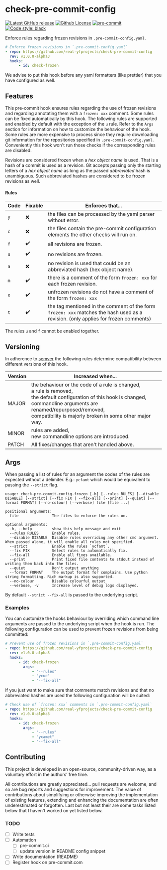 # check-pre-commit-config

[![Latest GitHub release](https://img.shields.io/github/v/release/real-yfprojects/check-pre-commit-config)](https://github.com/real-yfprojects/check-pre-commit-config/releases)
[![Github License](https://img.shields.io/github/license/real-yfprojects/check-pre-commit-config-frozen?color=bd0000)](https://github.com/real-yfprojects/check-pre-commit-config-frozen/blob/master/LICENSE)
[![pre-commit](https://img.shields.io/badge/pre--commit-enabled-brightgreen?logo=pre-commit)](https://github.com/pre-commit/pre-commit)
[![Code style: black](https://img.shields.io/badge/code%20style-black-000000.svg)](https://github.com/psf/black)

Enforce rules regarding frozen revisions in `.pre-commit-config.yaml`.

```yaml
# Enforce frozen revisions in `.pre-commit-config.yaml`
- repo: https://github.com/real-yfprojects/check-pre-commit-config
  rev: v1.0.0-alpha3
  hooks:
      - id: check-frozen
```

We advise to put this hook before any yaml formatters (like prettier) that you have configured as well.

## Features

This pre-commit hook ensures rules regarding the use of frozen revisions and
regarding annotating them with a `frozen: xxx` comment.
Some rules can be fixed automatically by this hook.
The following rules are supported and enabled by default with the exception
of the `u` rule. Refer to the `Args` section for information on how to customize
the behaviour of the hook. Some rules are more expensive to process since they require downloading git information for the repositories specified in `.pre-commit-config.yaml`. Conveniently this hook won't run those checks if the corresponding rules are disabled.

Revisions are considered frozen when a _hex object name_ is used. That is a hash of a commit is used as a revision. Git accepts passing only the starting letters of a _hex object name_ as long as the passed _abbreviated_ hash is unambiguous. Such abbreviated hashes are considered to be frozen revisions as well.

#### Rules

<!-- For some reason github improperly displays the ✅ without colour -->

| Code | Fixable            | Enforces that...                                                                                                                   |
| ---- | ------------------ | ---------------------------------------------------------------------------------------------------------------------------------- |
| `y`  | ❌                 | the files can be processed by the yaml parser without error.                                                                       |
| `c`  | ❌                 | the files contain the pre-commit configuration elements the other checks will run on.                                              |
| `f`  | :heavy_check_mark: | all revisions are frozen.                                                                                                          |
| `u`  | :heavy_check_mark: | no revisions are frozen.                                                                                                           |
| `a`  | ❌                 | no revision is used that could be an abbreviated hash (hex object name).                                                           |
| `m`  | :heavy_check_mark: | there is a comment of the form `frozen: xxx` for each frozen revision.                                                             |
| `e`  | :heavy_check_mark: | unfrozen revisions do not have a comment of the form `frozen: xxx`                                                                 |
| `t`  | :heavy_check_mark: | the tag mentioned in the comment of the form `frozen: xxx` matches the hash used as a revision. (only applies for frozen comments) |

The rules `u` and `f` cannot be enabled together.

## Versioning

In adherence to [semver](https://semver.org/) the following rules determine compatibility between different versions of this hook.

| Version | Increased when...                                                                                                                                                                                                                                          |
| ------- | ---------------------------------------------------------------------------------------------------------------------------------------------------------------------------------------------------------------------------------------------------------- |
| MAJOR   | the behaviour or the code of a rule is changed, </br> a rule is removed, <br> the default configuration of this hook is changed, <br> commandline arguments are renamed/repurposed/removed, </br> compatibility is majorly broken in some other major way. |
| MINOR   | rules are added, </br> new commandline options are introduced.                                                                                                                                                                                             |
| PATCH   | All fixes/changes that aren't handled above.                                                                                                                                                                                                               |

## Args

When passing a list of rules for an argument the codes of the rules are expected without a delimiter. E.g.: `ycfamt` which would be equivalent to passing the `--strict` flag.

```
usage: check-pre-commit-config-frozen [-h] [--rules RULES] [--disable DISABLE] [--strict] [--fix FIX | --fix-all] [--print] [--quiet] [--format FORMAT] [--no-colour] [--verbose] file [file ...]

positional arguments:
  file               The files to enforce the rules on.

optional arguments:
  -h, --help         show this help message and exit
  --rules RULES      Enable rules.
  --disable DISABLE  Disable rules overriding any other cmd argument. When passed alone, it will enable all rules not specified.
  --strict           Enable the rules `ycfamt`.
  --fix FIX          Select rules to automatically fix.
  --fix-all          Enable all fixes available.
  --print            Print fixed file contents to stdout instead of writing them back into the files.
  --quiet            Don't output anything
  --format FORMAT    The output format for complains. Use python string formatting. Rich markup is also supported.
  --no-colour        Disable colourful output
  --verbose, -v      Increase level of debug logs displayed.
```

By default `--strict --fix-all` is passed to the underlying script.

### Examples

You can customize the hooks behaviour by overriding which command line arguments
are passed to the underlying script when the hook is run. The following configuration can be used to prevent frozen revisions from being committed:

```yaml
# Prevent use of frozen revisions in `.pre-commit-config.yaml`
- repo: https://github.com/real-yfprojects/check-pre-commit-config
  rev: v1.0.0-alpha3
  hooks:
      - id: check-frozen
        args:
            - "--rules"
            - "ycue"
            - "--fix-all"
```

If you just want to make sure that comments match revisions and that no abbreviated hashes are used the following configuration will be suited:

```yaml
# Check use of `frozen: xxx` comments in `.pre-commit-config.yaml`
- repo: https://github.com/real-yfprojects/check-pre-commit-config
  rev: v1.0.0-alpha3
  hooks:
      - id: check-frozen
        args:
            - "--rules"
            - "ycamet"
            - "--fix-all"
```

## Contributing

This project is developed in an open-source, community-driven way, as a
voluntary effort in the authors’ free time.

All contributions are greatly appreciated… pull requests are welcome,
and so are bug reports and suggestions for improvement.
The value of contributions about simplifying or otherwise improving the implementation of existing features, extending and enhancing the documentation are often underestimated or forgotten. Last but not least their are some tasks listed below that I haven't worked on yet listed below.

### TODO

-   [ ] Write tests
-   [ ] Automation
    -   [ ] pre-commit.ci
    -   [ ] update version in README config snippet
-   [ ] Write documentation (README)
-   [ ] Register hook on pre-commit.com
